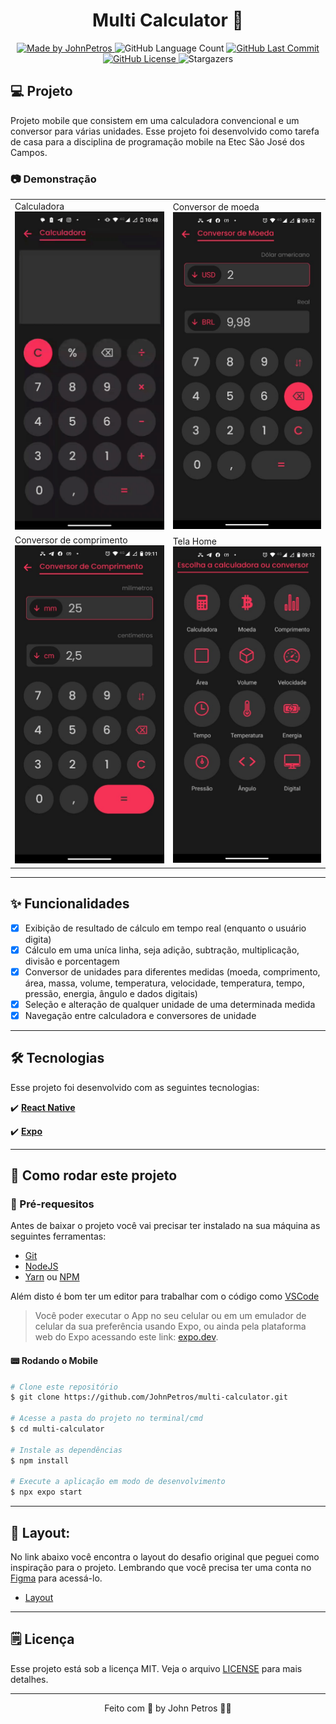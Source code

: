 <h1 align="center">
  Multi Calculator 🔢
</h1>

<div align="center">
   <a href="https://github.com/JohnPetros">
      <img alt="Made by JohnPetros" src="https://img.shields.io/badge/made%20by-JohnPetros-blueviolet">
   </a>
   <img alt="GitHub Language Count" src="https://img.shields.io/github/languages/count/JohnPetros/multi-calculator">
   <a href="https://github.com/JohnPetros/multi-calculator/commits/main">
      <img alt="GitHub Last Commit" src="https://img.shields.io/github/last-commit/JohnPetros/multi-calculator">
   </a>
  </a>
   </a>
   <a href="https://github.com/JohnPetros/multi-calculator/blob/main/LICENSE.md">
      <img alt="GitHub License" src="https://img.shields.io/github/license/JohnPetros/multi-calculator">
   </a>
    <img alt="Stargazers" src="https://img.shields.io/github/stars/JohnPetros/multi-calculator?style=social">
</div>

## 💻 Projeto

Projeto mobile que consistem em uma calculadora convencional e um conversor para várias unidades. Esse projeto foi desenvolvido como tarefa de casa para a disciplina de programação mobile na Etec São José dos Campos.

### 📷 Demonstração

<table align="center">
  <tr>
    <td width="250">
    <span>Calculadora </span><br/>
    <img alt="GIF demontrando o conversor de moeada" src=".github/multi-calculator.gif" />
    </td>
    <td width="250">
      <span>Conversor de moeda </span><br/>
        <img alt="Imagem demontrando o conversor de moeada" src=".github/currency-converter.jpeg" />
    </td>
  </tr>
   <tr>
    <td width="250">
      <span>Conversor de comprimento </span><br/>
        <img alt="Imagem demontrando o conversor de comprimento" src=".github/length-converter.jpeg" />
    </td>
    <td width="250">
      <span>Tela Home </span><br/>
        <img alt="Imagem demontrando a tela principal" src=".github/home.jpeg" />
    </td>
  </tr>
</table>

---

## ✨ Funcionalidades

- [x] Exibição de resultado de cálculo em tempo real (enquanto o usuário digita)
- [x] Cálculo em uma uníca linha, seja adição, subtração, multiplicação, divisão e porcentagem
- [x] Conversor de unidades para diferentes medidas (moeda, comprimento, área, massa, volume, temperatura, velocidade, temperatura, tempo, pressão, energia, ângulo e dados digitais)
- [x] Seleção e alteração de qualquer unidade de uma determinada medida
- [x] Navegação entre calculadora e conversores de unidade

---

## 🛠️ Tecnologias 

Esse projeto foi desenvolvido com as seguintes tecnologias:

✔️ **[React Native](https://expo.io/)**

✔️ **[Expo](https://expo.io/)**

---

## 🚀 Como rodar este projeto 

### 📝 Pré-requesitos

Antes de baixar o projeto você vai precisar ter instalado na sua máquina as seguintes ferramentas:

- [Git](https://git-scm.com)
- [NodeJS](https://nodejs.org/en/)
- [Yarn](https://yarnpkg.com/) ou [NPM](https://www.npmjs.com/)

Além disto é bom ter um editor para trabalhar com o código como [VSCode](https://code.visualstudio.com/)<br>

> Você poder executar o App no seu celular ou em um emulador de celular da sua preferência usando Expo, ou ainda pela plataforma web do Expo acessando este link: [expo.dev](https://snack.expo.dev/@joaopcarvalho/multi-calculator?platform=android).

#### 📟 Rodando o Mobile

```bash
# Clone este repositório
$ git clone https://github.com/JohnPetros/multi-calculator.git

# Acesse a pasta do projeto no terminal/cmd
$ cd multi-calculator

# Instale as dependências
$ npm install

# Execute a aplicação em modo de desenvolvimento
$ npx expo start

```

---

## 🎨 Layout:

No link abaixo você encontra o layout do desafio original que peguei como inspiração para o projeto. Lembrando que você precisa ter uma conta no [Figma](http://figma.com/) para acessá-lo.

- [Layout](<https://www.figma.com/file/ech15zxeL8HT9OpUQdJkcG/Calculator-App-(Community)?type=design&node-id=1-316&t=0JNYXNWgSjq78s2R-0>)

---

## 🗒️ Licença

Esse projeto está sob a licença MIT. Veja o arquivo [LICENSE](LICENSE) para mais detalhes.

---

<p align="center">
   Feito com 💜 by John Petros 👋🏻
</p>
